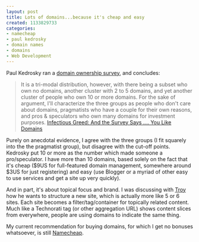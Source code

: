 ```yaml
--- 
layout: post
title: Lots of domains...because it's cheap and easy
created: 1133829733
categories: 
- namecheap
- paul kedrosky
- domain names
- domains
- Web Development
---
```

<p>Paul Kedrosky ran a <a href="http://paul.kedrosky.com/archives/002155.html">domain ownership survey</a>, and concludes:</p>  <blockquote>It is a tri-modal distribution, however, with there being a subset who own no domains, another cluster with 2 to 5 domains, and yet another cluster of people who own 10 or more domains. For the sake of argument, I'll characterize the three groups as people who don't care about domains, pragmatists who have a couple for their own reasons, and pros &amp; speculators who own many domains for investment purposes. <a href="http://feeds.feedburner.com/InfectiousGreed?m=1751">Infectious Greed: And the Survey Says .... You Like Domains</a> </blockquote>  <p>Purely on anecdotal evidence, I agree with the three groups (I fit squarely into the the pragmatist group), but disagree with the cut-off points. Kedrosky put 10 or more as the number which made someone a pro/speculator. I have more than 10 domains, based solely on the fact that it's cheap ($9US for full-featured domain management, somewhere around $3US for just registering) and easy (use Blogger or a myriad of other easy to use services and get a site up very quickly).</p>  <p>And in part, it's about topical focus and brand. I was discussing with <a href="http://www.troyangrignon.com">Troy</a> how he wants to structure a new site, which is actually more like 5 or 6 sites. Each site becomes a filter/tag/container for topically related content. Much like a Technorati tag (or other aggregation URL) shows content slices from everywhere, people are using domains to indicate the same thing.</p>  <p>My current recommendation for buying domains, for which I get no bonuses whatsoever, is still <a href="http://www.namecheap.com">Namecheap</a>.</p>
